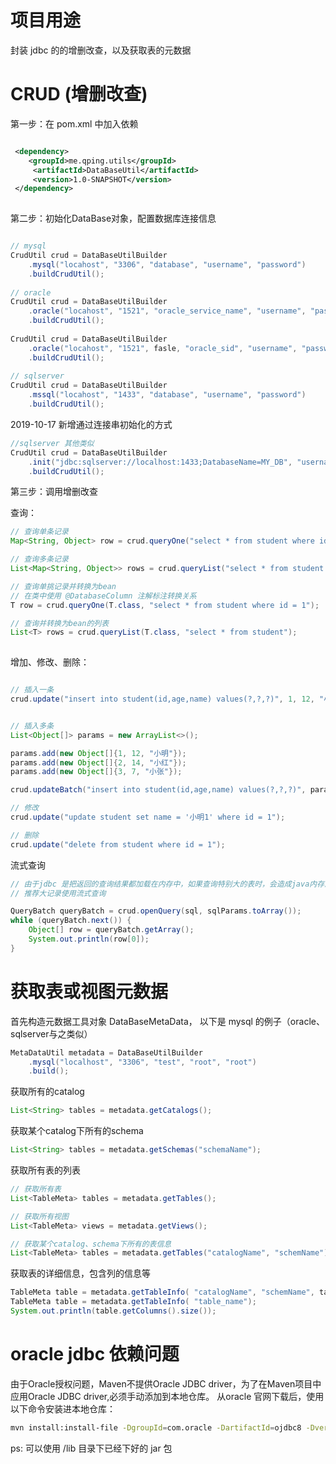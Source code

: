 # 项目用途
封装 jdbc 的的增删改查，以及获取表的元数据

# CRUD (增删改查)
第一步：在 pom.xml 中加入依赖

``` xml

 <dependency>
    <groupId>me.qping.utils</groupId>
     <artifactId>DataBaseUtil</artifactId>
     <version>1.0-SNAPSHOT</version>
 </dependency>
 
```

第二步：初始化DataBase对象，配置数据库连接信息

``` java

// mysql
CrudUtil crud = DataBaseUtilBuilder
    .mysql("locahost", "3306", "database", "username", "password")
    .buildCrudUtil();
    
// oracle
CrudUtil crud = DataBaseUtilBuilder
    .oracle("locahost", "1521", "oracle_service_name", "username", "password")
    .buildCrudUtil();  
    
CrudUtil crud = DataBaseUtilBuilder
    .oracle("locahost", "1521", fasle, "oracle_sid", "username", "password")
    .buildCrudUtil();  
    
// sqlserver
CrudUtil crud = DataBaseUtilBuilder
    .mssql("locahost", "1433", "database", "username", "password")
    .buildCrudUtil(); 
```

2019-10-17 新增通过连接串初始化的方式

``` java
//sqlserver 其他类似
CrudUtil crud = DataBaseUtilBuilder
    .init("jdbc:sqlserver://localhost:1433;DatabaseName=MY_DB", "username", "password")
    .buildCrudUtil(); 
```

第三步：调用增删改查

查询：
``` java
// 查询单条记录
Map<String, Object> row = crud.queryOne("select * from student where id = ?", 1);

// 查询多条记录
List<Map<String, Object>> rows = crud.queryList("select * from student where age > ?", 12);

// 查询单挑记录并转换为bean
// 在类中使用 @DatabaseColumn 注解标注转换关系
T row = crud.queryOne(T.class, "select * from student where id = 1");

// 查询并转换为bean的列表
List<T> rows = crud.queryList(T.class, "select * from student");
        
```

增加、修改、删除：
``` java

// 插入一条
crud.update("insert into student(id,age,name) values(?,?,?)", 1, 12, "小明");


// 插入多条
List<Object[]> params = new ArrayList<>();

params.add(new Object[]{1, 12, "小明"});
params.add(new Object[]{2, 14, "小红"});
params.add(new Object[]{3, 7, "小张"});

crud.updateBatch("insert into student(id,age,name) values(?,?,?)", params);

// 修改
crud.update("update student set name = '小明1' where id = 1");

// 删除
crud.update("delete from student where id = 1");

```

流式查询
``` java
// 由于jdbc 是把返回的查询结果都加载在内存中，如果查询特别大的表时，会造成java内存溢出
// 推荐大记录使用流式查询

QueryBatch queryBatch = crud.openQuery(sql, sqlParams.toArray());
while (queryBatch.next()) {
    Object[] row = queryBatch.getArray();
    System.out.println(row[0]);
}

```

# 获取表或视图元数据


首先构造元数据工具对象 DataBaseMetaData， 以下是 mysql 的例子（oracle、sqlserver与之类似）
``` java
MetaDataUtil metadata = DataBaseUtilBuilder
    .mysql("localhost", "3306", "test", "root", "root")
    .build();

```

获取所有的catalog
``` java
List<String> tables = metadata.getCatalogs();
```

获取某个catalog下所有的schema
``` java
List<String> tables = metadata.getSchemas("schemaName");
```


获取所有表的列表
``` java
// 获取所有表
List<TableMeta> tables = metadata.getTables();

// 获取所有视图
List<TableMeta> views = metadata.getViews();

// 获取某个catalog、schema下所有的表信息
List<TableMeta> tables = metadata.getTables("catalogName", "schemName");
```

获取表的详细信息，包含列的信息等
``` java
TableMeta table = metadata.getTableInfo( "catalogName", "schemName", table_name");
TableMeta table = metadata.getTableInfo( "table_name");
System.out.println(table.getColumns().size());
```

# oracle jdbc 依赖问题
由于Oracle授权问题，Maven不提供Oracle JDBC driver，为了在Maven项目中应用Oracle JDBC driver,必须手动添加到本地仓库。
从oracle 官网下载后，使用以下命令安装进本地仓库：
```bash
mvn install:install-file -DgroupId=com.oracle -DartifactId=ojdbc8 -Dversion=0.1 -Dpackaging=jar -Dfile=ojdbc8.jar
```
ps: 可以使用 /lib 目录下已经下好的 jar 包



